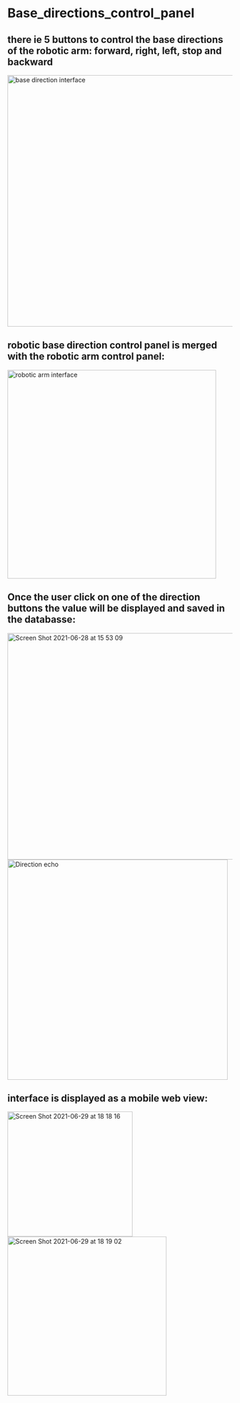 
# Base_directions_control_panel

## there ie 5 buttons to control the base directions of the robotic arm: forward, right, left, stop and backward

<img width="563" alt="base direction interface " src="https://user-images.githubusercontent.com/85778891/123820561-576fb500-d903-11eb-9ae4-db6036e683da.png">



## robotic base direction control panel  is merged with the robotic arm control panel: 
<img width="467" alt="robotic arm interface " src="https://user-images.githubusercontent.com/85778891/123820446-458e1200-d903-11eb-9b64-65c08312c89e.png">


## Once the user click on one of the direction buttons the value will be displayed and saved in the databasse:

<img width="507" alt="Screen Shot 2021-06-28 at 15 53 09" src="https://user-images.githubusercontent.com/85778891/123821807-62771500-d904-11eb-9a5a-6b7c3f626b9e.png">
<img width="493" alt="Direction echo" src="https://user-images.githubusercontent.com/85778891/123822492-0496fd00-d905-11eb-99a0-e3d67cb42c77.png">


## interface is displayed as a mobile web view: 
<img width="280" alt="Screen Shot 2021-06-29 at 18 18 16" src="https://user-images.githubusercontent.com/85778891/123825303-78d2a000-d907-11eb-99b2-f2aa9c4418e1.png"><img width="356" alt="Screen Shot 2021-06-29 at 18 19 02" src="https://user-images.githubusercontent.com/85778891/123825435-943dab00-d907-11eb-877b-339a3f337030.png">
